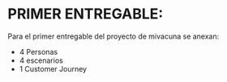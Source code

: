 # PRIMER ENTREGABLE:

Para el primer entregable del proyecto de mivacuna se anexan:
* 4 Personas
* 4 escenarios
* 1 Customer Journey

